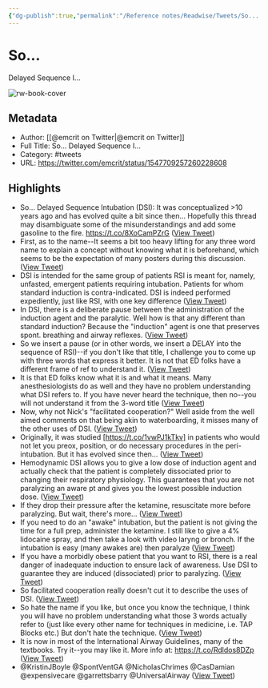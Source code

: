 ```yaml
---
{"dg-publish":true,"permalink":"/Reference notes/Readwise/Tweets/So... Delayed Sequence I.../"}
---
```


# So...
Delayed Sequence I...

![rw-book-cover](https://pbs.twimg.com/profile_images/826892469501562880/GqRW2qKX.jpg)

## Metadata
- Author: [[@emcrit on Twitter\|@emcrit on Twitter]]
- Full Title: So...
Delayed Sequence I...
- Category: #tweets
- URL: https://twitter.com/emcrit/status/1547709257260228608

## Highlights
- So...
  Delayed Sequence Intubation (DSI):
  It was conceptualized >10 years ago and has evolved quite a bit since then...
  Hopefully this thread may disambiguate some of the misunderstandings and add some gasoline to the fire. https://t.co/8XoCamPZrG ([View Tweet](https://twitter.com/emcrit/status/1547709257260228608))
- First, as to the name--It seems a bit too heavy lifting for any three word name to explain a concept without knowing what it is beforehand, which seems to be the expectation of many posters during this discussion. ([View Tweet](https://twitter.com/emcrit/status/1547709259223183361))
- DSI is intended for the same group of patients RSI is meant for, namely, unfasted, emergent patients requiring intubation. Patients for whom standard induction is contra-indicated. DSI is indeed performed expediently, just like RSI, with one key difference ([View Tweet](https://twitter.com/emcrit/status/1547709260548620288))
- In DSI, there is a deliberate pause between the administration of the induction agent and the paralytic. Well how is that any different than standard induction? Because the "induction" agent is one that preserves spont. breathing and airway reflexes. ([View Tweet](https://twitter.com/emcrit/status/1547709261953658885))
- So we insert a pause (or in other words, we insert a DELAY into the sequence of RSI)--if you don't like that title, I challenge you to come up with three words that express it better. It is not that ED folks have a different frame of ref to understand it. ([View Tweet](https://twitter.com/emcrit/status/1547709263346225153))
- It is that ED folks know what it is and what it means. Many anesthesiologists do as well and they have no problem understanding what DSI refers to. If you have never heard the technique, then no--you will not understand it from the 3-word title ([View Tweet](https://twitter.com/emcrit/status/1547709264696750082))
- Now, why not Nick's "facilitated cooperation?" Well aside from the well aimed comments on that being akin to waterboarding, it misses many of the other uses of DSI. ([View Tweet](https://twitter.com/emcrit/status/1547709266089324544))
- Originally, it was studied [https://t.co/1vwPJ1kTkv] in patients who would not let you preox, position, or do necessary procedures in the peri-intubation. But it has evolved since then... ([View Tweet](https://twitter.com/emcrit/status/1547709267469168641))
- Hemodynamic DSI allows you to give a low dose of induction agent and actually check that the patient is completely dissociated prior to changing their respiratory physiology. This guarantees that you are not paralyzing an aware pt and gives you the lowest possible induction dose. ([View Tweet](https://twitter.com/emcrit/status/1547709268928839680))
- If they drop their pressure after the ketamine, resuscitate more before paralyzing. But wait, there's more... ([View Tweet](https://twitter.com/emcrit/status/1547709270329683973))
- If you need to do an "awake" intubation, but the patient is not giving the time for a full prep, administer the ketamine. I still like to give a 4% lidocaine spray, and then take a look with video laryng or bronch. If the intubation is easy (many awakes are) then paralyze ([View Tweet](https://twitter.com/emcrit/status/1547709271579602950))
- If you have a morbidly obese patient that you want to RSI, there is a real danger of inadequate induction to ensure lack of awareness. Use DSI to guarantee they are induced (dissociated) prior to paralyzing. ([View Tweet](https://twitter.com/emcrit/status/1547709273034985472))
- So facilitated cooperation really doesn't cut it to describe the uses of DSI. ([View Tweet](https://twitter.com/emcrit/status/1547709274544951297))
- So hate the name if you like, but once you know the technique, I think you will have no problem understanding what those 3 words actually refer to (just like every other name for techniques in medicine, i.e. TAP Blocks etc.) But don't hate the technique. ([View Tweet](https://twitter.com/emcrit/status/1547709275820003330))
- It is now in most of the International Airway Guidelines, many of the textbooks. Try it--you may like it. More info at:
  https://t.co/Rdldos8DZp ([View Tweet](https://twitter.com/emcrit/status/1547709277178974209))
- @KristinJBoyle @SpontVentGA @NicholasChrimes @CasDamian @expensivecare @garrettsbarry @UniversalAirway ([View Tweet](https://twitter.com/emcrit/status/1547709278571470849))
